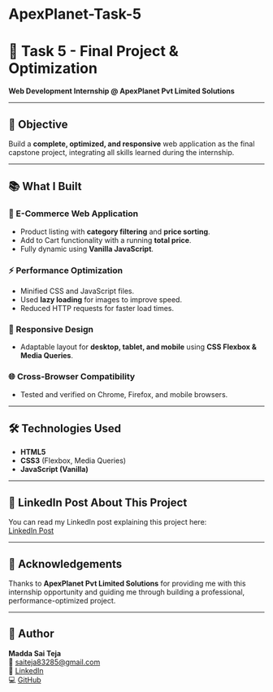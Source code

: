 # ApexPlanet-Task-5
# 🚀 Task 5 - Final Project & Optimization  
**Web Development Internship @ ApexPlanet Pvt Limited Solutions**

---

## 📌 Objective  
Build a **complete, optimized, and responsive** web application as the final capstone project, integrating all skills learned during the internship.

---

## 📚 What I Built  

### 🛒 E-Commerce Web Application  
- Product listing with **category filtering** and **price sorting**.  
- Add to Cart functionality with a running **total price**.  
- Fully dynamic using **Vanilla JavaScript**.  

### ⚡ Performance Optimization  
- Minified CSS and JavaScript files.  
- Used **lazy loading** for images to improve speed.  
- Reduced HTTP requests for faster load times.  

### 📱 Responsive Design  
- Adaptable layout for **desktop, tablet, and mobile** using **CSS Flexbox & Media Queries**.

### 🌐 Cross-Browser Compatibility  
- Tested and verified on Chrome, Firefox, and mobile browsers.

---

## 🛠️ Technologies Used  
- **HTML5**  
- **CSS3** (Flexbox, Media Queries)  
- **JavaScript (Vanilla)**  

---

## 🔗 LinkedIn Post About This Project  
You can read my LinkedIn post explaining this project here:  
[LinkedIn Post](https://www.linkedin.com/posts/sai-teja-m-4a541b353_html-css-javascript-activity-7361374463612882944-UZ-R?utm_source=share&utm_medium=member_desktop&rcm=ACoAAFgpPf0BqVSHy8KinA03qFAfp3rze1oeXu8)

---

## 🙏 Acknowledgements  
Thanks to **ApexPlanet Pvt Limited Solutions** for providing me with this internship opportunity and guiding me through building a professional, performance-optimized project.

---

## 📌 Author  
**Madda Sai Teja**  
📧 [saiteja83285@gmail.com](mailto:saiteja83285@gmail.com)  
🔗 [LinkedIn](https://www.linkedin.com/in/sai-teja-m-4a541b353/)  
💻 [GitHub](https://github.com/saiteja8328)  

